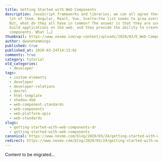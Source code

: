 ```yaml
---
title: Getting Started with Web Components
description: JavaScript frameworks and libraries, we can all agree there are a
  lot of them. Angular, React, Vue, Svelte—the list seems to grow every year.
  But, what do they all have in common? The answer is that they are used to
  build applications on the web, and they provide the ability to create reusable
  components. What […]
thumbnail: https://www.nexmo.com/wp-content/uploads/2020/03/E_Web-Components_1200x600.png
author: dwanehemmings
published: true
published_at: 2020-03-24T14:13:02
comments: true
category: tutorial
old_categories:
  - developer
tags:
  - custom-elements
  - developer
  - developer-relations
  - devrel
  - html-template
  - shadow-dom
  - web-component-standards
  - web-components
  - web-platform-apis
  - web-standards
slugs:
  - getting-started-with-web-components-dr
  - getting-started-with-web-components
canonical: https://www.nexmo.com/blog/2020/03/24/getting-started-with-web-components-dr
redirect: https://www.nexmo.com/blog/2020/03/24/getting-started-with-web-components-dr
---
```

Content to be migrated...